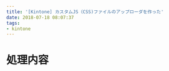 ```yaml
---
title: '[Kintone] カスタムJS（CSS)ファイルのアップローダを作った'
date: 2018-07-18 08:07:37
tags:
- kintone
---
```


<!-- more -->


# 処理内容